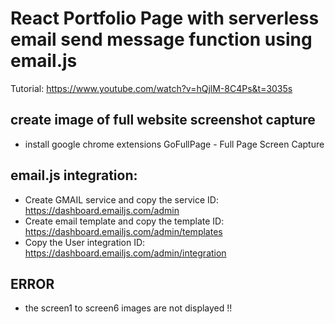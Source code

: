 # React Portfolio Page with serverless email send message function using email.js

Tutorial: https://www.youtube.com/watch?v=hQjlM-8C4Ps&t=3035s

## create image of full website screenshot capture
- install google chrome extensions GoFullPage - Full Page Screen Capture

## email.js integration:
- Create GMAIL service and copy the service ID: https://dashboard.emailjs.com/admin
- Create email template and copy the template ID: https://dashboard.emailjs.com/admin/templates
- Copy the User integration ID: https://dashboard.emailjs.com/admin/integration

## ERROR 
- the screen1 to screen6 images are not displayed !!
